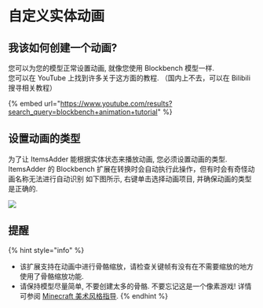 # 自定义实体动画

## 我该如何创建一个动画?

您可以为您的模型正常设置动画, 就像您使用 Blockbench 模型一样.\
您可以在 YouTube 上找到许多关于这方面的教程. （国内上不去，可以在 Bilibili 搜寻相关教程）

{% embed url="https://www.youtube.com/results?search_query=blockbench+animation+tutorial" %}

## 设置动画的类型

为了让 ItemsAdder 能根据实体状态来播放动画, 您必须设置动画的类型.\
ItemsAdder 的 Blockbench 扩展在转换时会自动执行此操作，但有时会有奇怪动画名称无法进行自动识别
如下图所示, 右键单击选择动画项目, 并确保动画的类型是正确的.

![](<../../../../.gitbook/assets/image (43) (1).png>)

## 提醒

{% hint style="info" %}
* 该扩展支持在动画中进行骨骼缩放，请检查关键帧有没有在不需要缩放的地方使用了骨骼缩放功能.
* 请保持模型尽量简单, 不要创建太多的骨骼. 不要忘记这是一个像素游戏! 详情可参阅 [Minecraft 美术风格指导](../../../minecraft-style-guide.md).
{% endhint %}
